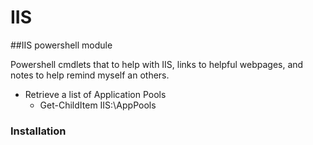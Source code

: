 # IIS
##IIS powershell module

Powershell cmdlets that to help with IIS, links to helpful webpages, and notes to help remind myself an others.

* Retrieve a list of Application Pools    
  * Get-ChildItem IIS:\AppPools

### Installation


